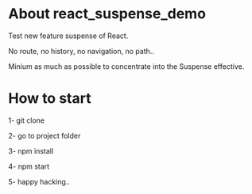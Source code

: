 # About react_suspense_demo
Test new feature suspense of React.

No route, no history, no navigation, no path..

Minium as much as possible to concentrate into the Suspense effective.


# How to start

1- git clone

2- go to project folder

3- npm install

4- npm start

5- happy hacking..

